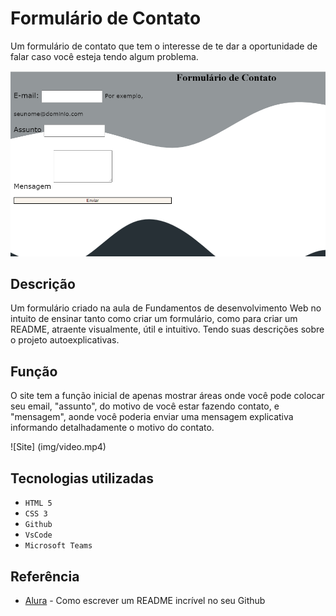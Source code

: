 # Formulário de Contato
Um formulário de contato que tem o interesse de te dar a oportunidade de falar caso você esteja tendo algum problema. 

![Site](img/site.png)

## Descrição
Um formulário criado na aula de Fundamentos de desenvolvimento Web no intuito de ensinar tanto como criar um formulário, como para criar um README, atraente visualmente, útil e intuitivo. Tendo suas descrições sobre o projeto autoexplicativas. 

## Função
O site tem a função inicial de apenas mostrar áreas onde você pode colocar seu email, "assunto", do motivo de você estar fazendo contato, e "mensagem", aonde você poderia enviar uma mensagem explicativa informando detalhadamente o motivo do contato.

![Site] (img/video.mp4)

## Tecnologias utilizadas 

* ``HTML 5``
* ``CSS 3``
* ``Github``
* ``VsCode``
* ``Microsoft Teams``

## Referência
* [Alura](https://www.alura.com.br/artigos/escrever-bom-readme) - Como escrever um README incrível no seu Github